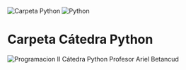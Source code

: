 ![Carpeta Python](https://i.ibb.co/pfGz2vT/Python.gif)
![Python](https://github.com/user-attachments/assets/7ac76738-d696-4944-b6f8-5cd320778af5)
# Carpeta Cátedra Python
![Programacion II Cátedra Python Profesor Ariel Betancud](https://github.com/user-attachments/assets/2d86203c-9433-46d9-9ddd-a16f45cd76e8)
